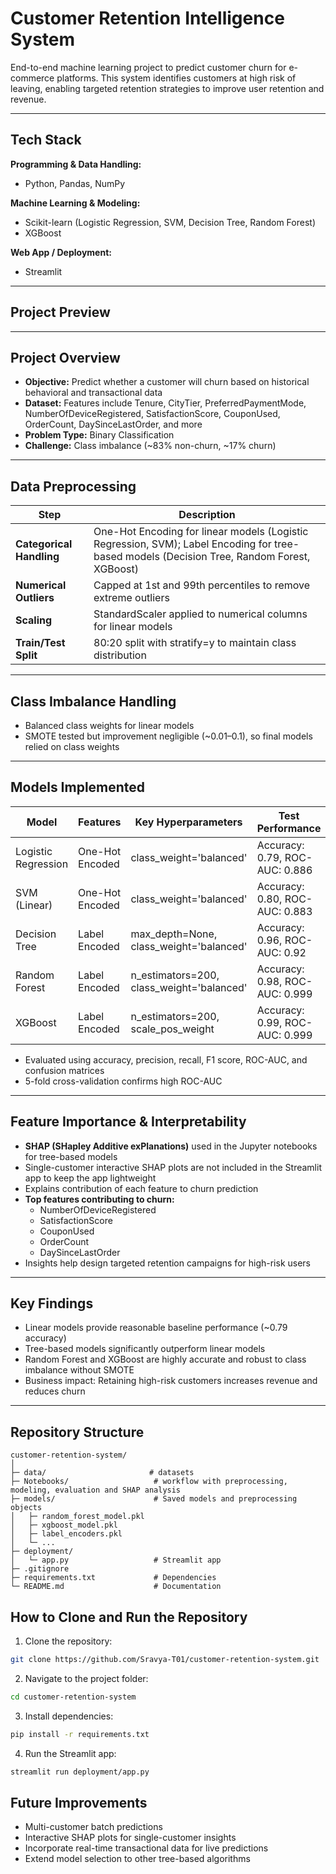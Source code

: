 # Customer Retention Intelligence System

End-to-end machine learning project to predict customer churn for e-commerce platforms. This system identifies customers at high risk of leaving, enabling targeted retention strategies to improve user retention and revenue.

---

## Tech Stack

**Programming & Data Handling:**  
- Python, Pandas, NumPy  

**Machine Learning & Modeling:**  
- Scikit-learn (Logistic Regression, SVM, Decision Tree, Random Forest)  
- XGBoost  

**Web App / Deployment:**  
- Streamlit  

---

## Project Preview



---

## Project Overview

- **Objective:** Predict whether a customer will churn based on historical behavioral and transactional data  
- **Dataset:** Features include Tenure, CityTier, PreferredPaymentMode, NumberOfDeviceRegistered, SatisfactionScore, CouponUsed, OrderCount, DaySinceLastOrder, and more  
- **Problem Type:** Binary Classification  
- **Challenge:** Class imbalance (~83% non-churn, ~17% churn)  

---

## Data Preprocessing

| Step | Description |
|------|-------------|
| **Categorical Handling** | One-Hot Encoding for linear models (Logistic Regression, SVM); Label Encoding for tree-based models (Decision Tree, Random Forest, XGBoost) |
| **Numerical Outliers** | Capped at 1st and 99th percentiles to remove extreme outliers |
| **Scaling** | StandardScaler applied to numerical columns for linear models |
| **Train/Test Split** | 80:20 split with stratify=y to maintain class distribution |

---

## Class Imbalance Handling

- Balanced class weights for linear models  
- SMOTE tested but improvement negligible (~0.01–0.1), so final models relied on class weights

---

## Models Implemented

| Model | Features | Key Hyperparameters | Test Performance |
|-------|----------|-------------------|----------------|
| Logistic Regression | One-Hot Encoded | class_weight='balanced' | Accuracy: 0.79, ROC-AUC: 0.886 |
| SVM (Linear) | One-Hot Encoded | class_weight='balanced' | Accuracy: 0.80, ROC-AUC: 0.883 |
| Decision Tree | Label Encoded | max_depth=None, class_weight='balanced' | Accuracy: 0.96, ROC-AUC: 0.92 |
| Random Forest | Label Encoded | n_estimators=200, class_weight='balanced' | Accuracy: 0.98, ROC-AUC: 0.999 |
| XGBoost | Label Encoded | n_estimators=200, scale_pos_weight | Accuracy: 0.99, ROC-AUC: 0.999 |

- Evaluated using accuracy, precision, recall, F1 score, ROC-AUC, and confusion matrices  
- 5-fold cross-validation confirms high ROC-AUC  

---

## Feature Importance & Interpretability

- **SHAP (SHapley Additive exPlanations)** used in the Jupyter notebooks for tree-based models
- Single-customer interactive SHAP plots are not included in the Streamlit app to keep the app lightweight  
- Explains contribution of each feature to churn prediction  
- **Top features contributing to churn:**  
  - NumberOfDeviceRegistered  
  - SatisfactionScore  
  - CouponUsed  
  - OrderCount  
  - DaySinceLastOrder  
- Insights help design targeted retention campaigns for high-risk users  

---

## Key Findings

- Linear models provide reasonable baseline performance (~0.79 accuracy)  
- Tree-based models significantly outperform linear models  
- Random Forest and XGBoost are highly accurate and robust to class imbalance without SMOTE  
- Business impact: Retaining high-risk customers increases revenue and reduces churn  

---

## Repository Structure
```
customer-retention-system/
│
├─ data/                       # datasets
├─ Notebooks/                   # workflow with preprocessing, modeling, evaluation and SHAP analysis
├─ models/                      # Saved models and preprocessing objects
│   ├─ random_forest_model.pkl
│   ├─ xgboost_model.pkl
│   ├─ label_encoders.pkl
│   └─ ...                     
├─ deployment/
│   └─ app.py                   # Streamlit app
├─ .gitignore
├─ requirements.txt             # Dependencies
└─ README.md                    # Documentation
```

## How to Clone and Run the Repository

1. Clone the repository:

```bash
git clone https://github.com/Sravya-T01/customer-retention-system.git
```

2. Navigate to the project folder:
```bash
cd customer-retention-system
```

3. Install dependencies:
```bash
pip install -r requirements.txt
```

4. Run the Streamlit app:
```bash
streamlit run deployment/app.py
```

## Future Improvements

- Multi-customer batch predictions
- Interactive SHAP plots for single-customer insights
- Incorporate real-time transactional data for live predictions
- Extend model selection to other tree-based algorithms